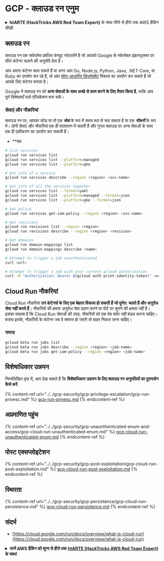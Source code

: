 # GCP - क्लाउड रन एनुम

<details>

<summary><strong>htARTE (HackTricks AWS Red Team Expert)</strong> के साथ जीरो से हीरो तक AWS हैकिंग सीखें!</summary>

HackTricks का समर्थन करने के अन्य तरीके:

* अगर आप अपनी कंपनी का विज्ञापन HackTricks में देखना चाहते हैं या HackTricks को PDF में डाउनलोड करना चाहते हैं तो [सब्सक्रिप्शन प्लान](https://github.com/sponsors/carlospolop) देखें!
* [आधिकारिक PEASS & HackTricks swag](https://peass.creator-spring.com) प्राप्त करें
* हमारा विशेष [NFTs](https://opensea.io/collection/the-peass-family) संग्रह, The PEASS Family, खोजें
* **डिस्कॉर्ड समूह** या **टेलीग्राम समूह** में शामिल हों या हमें **ट्विटर** पर फॉलो करें **@hacktricks_live**.
* [HackTricks](https://github.com/carlospolop/hacktricks) और [HackTricks Cloud](https://github.com/carlospolop/hacktricks-cloud) github repos में PR जमा करके अपने हैकिंग ट्रिक्स साझा करें।

</details>

## क्लाउड रन <a href="#reviewing-cloud-run-configurations" id="reviewing-cloud-run-configurations"></a>

क्लाउड रन एक सर्वरलेस प्रबंधित कंप्यूट प्लेटफॉर्म है जो आपको Google के स्केलेबल इंफ्रास्ट्रक्चर पर सीधे कंटेनर चलाने की अनुमति देता है।

आप अपना कंटेनर चला सकते हैं या अगर आप Go, Node.js, Python, Java, .NET Core, या Ruby का उपयोग कर रहे हैं, तो आप [स्रोत-आधारित डिप्लॉयमेंट](https://cloud.google.com/run/docs/deploying-source-code) विकल्प का उपयोग कर सकते हैं जो आपके लिए कंटेनर बनाता है।

Google ने क्लाउड रन को **अन्य सेवाओं के साथ अच्छे से काम करने के लिए तैयार किया है**, ताकि आप पूर्ण विशेषताएँ वाले एप्लिकेशन बना सकें।

### सेवाएं और नौकरियां <a href="#services-and-jobs" id="services-and-jobs"></a>

क्लाउड रन पर, आपका कोड या तो एक _**सेवा**_ के रूप में सतत रूप से चल सकता है या एक _**नौकरी**_ के रूप में। दोनों सेवाएं और नौकरियां एक ही वातावरण में चलती हैं और गूगल क्लाउड पर अन्य सेवाओं के साथ एक ही एकीकरण का उपयोग कर सकती हैं।

* **क्ल
```bash
# List services
gcloud run services list
gcloud run services list --platform=managed
gcloud run services list --platform=gke

# Get info of a service
gcloud run services describe --region <region> <svc-name>

# Get info of all the services together
gcloud run services list --format=yaml
gcloud run services list --platform=managed --format=json
gcloud run services list --platform=gke --format=json

# Get policy
gcloud run services get-iam-policy --region <region> <svc-name>

# Get revisions
gcloud run revisions list --region <region>
gcloud run revisions describe --region <region> <revision>

# Get domains
gcloud run domain-mappings list
gcloud run domain-mappings describe <name>

# Attempt to trigger a job unauthenticated
curl <url>

# Attempt to trigger a job with your current gcloud authorization
curl -H "Authorization: Bearer $(gcloud auth print-identity-token)" <url>
```
## Cloud Run नौकरियां

Cloud Run नौकरियां **उन कंटेनर्स के लिए एक बेहतर विकल्प हो सकती हैं जो पूर्णत: चलते हैं और अनुरोध सेवा नहीं करते हैं**। नौकरियों की क्षमता अनुरोध सेवा प्रदान करने या पोर्ट पर सुनने की क्षमता नहीं है। इसका मतलब है कि Cloud Run सेवाओं की तरह, नौकरियों को एक वेब सर्वर नहीं बंडल करना चाहिए। बजाय इसके, नौकरियों के कंटेनर जब वे समाप्त हो जाएंगे तो बाहर निकल जाना चाहिए।

### गणना
```bash
gcloud beta run jobs list
gcloud beta run jobs describe --region <region> <job-name>
gcloud beta run jobs get-iam-policy --region <region> <job-name>
```
## विशेषाधिकार उन्नयन

निम्नलिखित पृष्ठ में, आप देख सकते हैं कि **विशेषाधिकार उन्नयन के लिए क्लाउड रन अनुमतियों का दुरुपयोग कैसे करें**:

{% content-ref url="../../gcp-security/gcp-privilege-escalation/gcp-run-privesc.md" %}
[gcp-run-privesc.md](../../gcp-security/gcp-privilege-escalation/gcp-run-privesc.md)
{% endcontent-ref %}

## अप्रमाणित पहुंच

{% content-ref url="../../gcp-security/gcp-unaunthenticated-enum-and-access/gcp-cloud-run-unauthenticated-enum.md" %}
[gcp-cloud-run-unauthenticated-enum.md](../../gcp-security/gcp-unaunthenticated-enum-and-access/gcp-cloud-run-unauthenticated-enum.md)
{% endcontent-ref %}

## पोस्ट एक्सप्लोइटेशन

{% content-ref url="../../gcp-security/gcp-post-exploitation/gcp-cloud-run-post-exploitation.md" %}
[gcp-cloud-run-post-exploitation.md](../../gcp-security/gcp-post-exploitation/gcp-cloud-run-post-exploitation.md)
{% endcontent-ref %}

## स्थिरता

{% content-ref url="../../gcp-security/gcp-persistence/gcp-cloud-run-persistence.md" %}
[gcp-cloud-run-persistence.md](../../gcp-security/gcp-persistence/gcp-cloud-run-persistence.md)
{% endcontent-ref %}

## संदर्भ

* [https://cloud.google.com/run/docs/overview/what-is-cloud-run](https://cloud.google.com/run/docs/overview/what-is-cloud-run)

<details>

<summary><strong>जानें AWS हैकिंग को शून्य से हीरो तक</strong> <a href="https://training.hacktricks.xyz/courses/arte"><strong>htARTE (HackTricks AWS Red Team Expert)</strong></a><strong> के साथ!</strong></summary>

HackTricks का समर्थन करने के अन्य तरीके:

* यदि आप अपनी **कंपनी का विज्ञापन HackTricks में देखना चाहते हैं** या **HackTricks को PDF में डाउनलोड करना चाहते हैं** तो [**सब्सक्रिप्शन प्लान्स**](https://github.com/sponsors/carlospolop) देखें!
* [**आधिकारिक PEASS & HackTricks स्वैग**](https://peass.creator-spring.com) प्राप्त करें
* हमारे विशेष [**NFTs**](https://opensea.io/collection/the-peass-family) कलेक्शन [**The PEASS Family**](https://opensea.io/collection/the-peass-family) खोजें
* **जुड़ें** 💬 [**डिस्कॉर्ड समूह**](https://discord.gg/hRep4RUj7f) या [**टेलीग्राम समूह**](https://t.me/peass) में या हमें **ट्विटर** 🐦 [**@hacktricks_live**](https://twitter.com/hacktricks_live)** पर फॉलो** करें।
* **हैकिंग ट्रिक्स साझा करें द्वारा PRs सबमिट करके** [**HackTricks**](https://github.com/carlospolop/hacktricks) और [**HackTricks Cloud**](https://github.com/carlospolop/hacktricks-cloud) github repos में।

</details>
